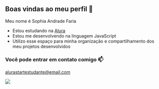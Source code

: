 ## Boas vindas ao meu perfil 💖

Meu nome é Sophia Andrade Faria

- Estou estudando na [Alura](https://www.alura.com.br)
- Estou me desenvolvendo na linguagem JavaScript
- Utilizo esse espaço para minha organização e compartilhamento dos meu projetos desenvolvidos

### Você pode entrar em contato comigo 📫

alurastartestudante@email.com



![](https://tenor.com/pt-BR/view/cat-coffee-after-coffee-gif-75583936874154165887)
